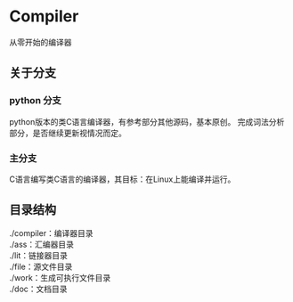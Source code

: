 # Compiler

从零开始的编译器

## 关于分支

### python 分支

python版本的类C语言编译器，有参考部分其他源码，基本原创。
完成词法分析部分，是否继续更新视情况而定。

### 主分支

C语言编写类C语言的编译器，其目标：在Linux上能编译并运行。

## 目录结构

./compiler：编译器目录  
./ass：汇编器目录  
./lit：链接器目录  
./file：源文件目录  
./work：生成可执行文件目录  
./doc：文档目录  